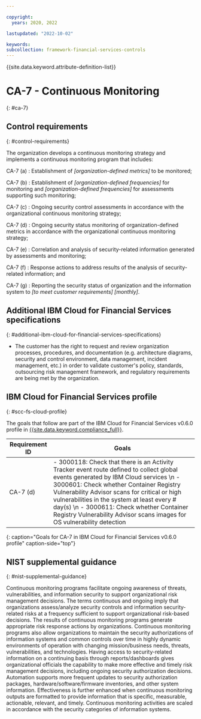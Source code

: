 ```yaml
---

copyright:
  years: 2020, 2022

lastupdated: "2022-10-02"

keywords: 
subcollection: framework-financial-services-controls
---
```


{{site.data.keyword.attribute-definition-list}}

               
# CA-7 - Continuous Monitoring
{: #ca-7}

## Control requirements
{: #control-requirements}

The organization develops a continuous monitoring strategy and implements a continuous monitoring program that includes:

CA-7 (a)
    : Establishment of _[organization-defined metrics]_ to be monitored;

CA-7 (b)
    : Establishment of _[organization-defined frequencies]_ for monitoring and _[organization-defined frequencies]_ for assessments supporting such monitoring;

CA-7 (c)
    : Ongoing security control assessments in accordance with the organizational continuous monitoring strategy;

CA-7 (d)
    : Ongoing security status monitoring of organization-defined metrics in accordance with the organizational continuous monitoring strategy;

CA-7 (e)
    : Correlation and analysis of security-related information generated by assessments and monitoring;

CA-7 (f)
    : Response actions to address results of the analysis of security-related information; and

CA-7 (g)
    : Reporting the security status of organization and the information system to _[to meet customer requirements]_ _[monthly]_.

## Additional IBM Cloud for Financial Services specifications
{: #additional-ibm-cloud-for-financial-services-specifications}

- The customer has the right to request and review organization processes, procedures, and documentation (e.g. architecture diagrams, security and control environment, data management, incident management, etc.) in order to validate customer's policy, standards, outsourcing risk management framework, and regulatory requirements are being met by the organization.

## IBM Cloud for Financial Services profile
{: #scc-fs-cloud-profile}

The goals that follow are part of the IBM Cloud for Financial Services v0.6.0 profile in [{{site.data.keyword.compliance_full}}](/docs/security-compliance?topic=security-compliance-getting-started).

| Requirement ID | Goals |
|----------------|-------|
| CA-7 (d) | - 3000118: Check that there is an Activity Tracker event route defined to collect global events generated by IBM Cloud services \n - 3000601: Check whether Container Registry Vulnerability Advisor scans for critical or high vulnerabilities in the system at least every # day(s) \n - 3000611: Check whether Container Registry Vulnerability Advisor scans images for OS vulnerability detection | 
{: caption="Goals for CA-7 in IBM Cloud for Financial Services v0.6.0 profile" caption-side="top"}

## NIST supplemental guidance
{: #nist-supplemental-guidance}

Continuous monitoring programs facilitate ongoing awareness of threats, vulnerabilities, and information security to support organizational risk management decisions. The terms continuous and ongoing imply that organizations assess/analyze security controls and information security-related risks at a frequency sufficient to support organizational risk-based decisions. The results of continuous monitoring programs generate appropriate risk response actions by organizations. Continuous monitoring programs also allow organizations to maintain the security authorizations of information systems and common controls over time in highly dynamic environments of operation with changing mission/business needs, threats, vulnerabilities, and technologies. Having access to security-related information on a continuing basis through reports/dashboards gives organizational officials the capability to make more effective and timely risk management decisions, including ongoing security authorization decisions. Automation supports more frequent updates to security authorization packages, hardware/software/firmware inventories, and other system information. Effectiveness is further enhanced when continuous monitoring outputs are formatted to provide information that is specific, measurable, actionable, relevant, and timely. Continuous monitoring activities are scaled in accordance with the security categories of information systems.



